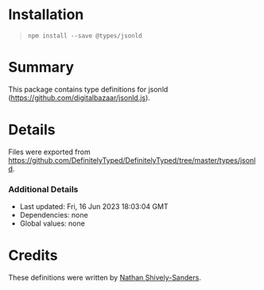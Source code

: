 # Installation
> `npm install --save @types/jsonld`

# Summary
This package contains type definitions for jsonld (https://github.com/digitalbazaar/jsonld.js).

# Details
Files were exported from https://github.com/DefinitelyTyped/DefinitelyTyped/tree/master/types/jsonld.

### Additional Details
 * Last updated: Fri, 16 Jun 2023 18:03:04 GMT
 * Dependencies: none
 * Global values: none

# Credits
These definitions were written by [Nathan Shively-Sanders](https://github.com/sandersn).
